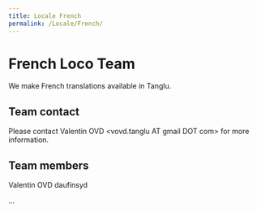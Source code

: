 ```yaml
---
title: Locale French
permalink: /Locale/French/
---
```


French Loco Team
================

We make French translations available in Tanglu.

Team contact
------------

Please contact Valentin OVD <vovd.tanglu AT gmail DOT com> for more information.

Team members
------------

Valentin OVD daufinsyd

...
